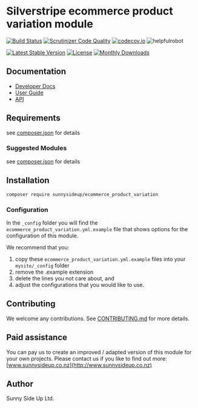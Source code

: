 # Silverstripe ecommerce product variation module
[![Build Status](https://travis-ci.org/sunnysideup/silverstripe-ecommerce_product_variation.svg?branch=master)](https://travis-ci.org/sunnysideup/silverstripe-ecommerce_product_variation)
[![Scrutinizer Code Quality](https://scrutinizer-ci.com/g/sunnysideup/silverstripe-ecommerce_product_variation/badges/quality-score.png?b=master)](https://scrutinizer-ci.com/g/sunnysideup/silverstripe-ecommerce_product_variation/?branch=master)
[![codecov.io](https://codecov.io/github/sunnysideup/silverstripe-ecommerce_product_variation/coverage.svg?branch=master)](https://codecov.io/github/sunnysideup/silverstripe-ecommerce_product_variation?branch=master)
![helpfulrobot](https://helpfulrobot.io/sunnysideup/ecommerce_product_variation/badge)

[![Latest Stable Version](https://poser.pugx.org/sunnysideup/ecommerce_product_variation/version)](https://packagist.org/packages/sunnysideup/ecommerce_product_variation)
[![License](https://poser.pugx.org/sunnysideup/ecommerce_product_variation/license)](https://packagist.org/packages/sunnysideup/ecommerce_product_variation)
[![Monthly Downloads](https://poser.pugx.org/sunnysideup/ecommerce_product_variation/d/monthly)](https://packagist.org/packages/sunnysideup/ecommerce_product_variation)


## Documentation



 * [Developer Docs](docs/en/INDEX.md)
 * [User Guide](docs/en/userguide.md)
 * [API](http://ssmods.com/apis/ecommerce_product_variation/docs/en/api/)

## Requirements



see [composer.json](composer.json) for details

### Suggested Modules



see [composer.json](composer.json) for details


## Installation


```
composer require sunnysideup/ecommerce_product_variation
```

### Configuration



In the `_config` folder you will find the `ecommerce_product_variation.yml.example`
file that shows options for the configuration of this module.

We recommend that you:

  1. copy these `ecommerce_product_variation.yml.example` files into your
`mysite/_config` folder
  2. remove the .example extension
  3. delete the lines you not care about, and
  4. adjust the configurations that you would like to use.


## Contributing



We welcome any contributions. See [CONTRIBUTING.md](CONTRIBUTING.md) for more details.

## Paid assistance



You can pay us to create an improved / adapted version of this module for your own projects.  Please contact us if you like to find out more: [www.sunnysideup.co.nz](http://www.sunnysideup.co.nz)

## Author



Sunny Side Up Ltd.

